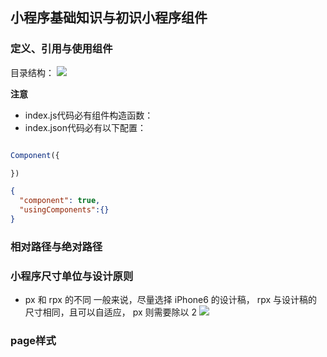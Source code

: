 ## 小程序基础知识与初识小程序组件

### 定义、引用与使用组件
目录结构：
![](https://upload-images.jianshu.io/upload_images/9249356-eb214fdd9fe78583.png?imageMogr2/auto-orient/strip%7CimageView2/2/w/1240)

**注意** 
- index.js代码必有组件构造函数：
- index.json代码必有以下配置：

```javascript

Component({

})
```

```json
{
  "component": true,
  "usingComponents":{}
}
```

### 相对路径与绝对路径 

### 小程序尺寸单位与设计原则
- px 和 rpx 的不同
一般来说，尽量选择 iPhone6 的设计稿， rpx 与设计稿的尺寸相同，且可以自适应， px 则需要除以 2 
![](https://upload-images.jianshu.io/upload_images/9249356-deaf4f4e24809eb0.png?imageMogr2/auto-orient/strip%7CimageView2/2/w/1240)

### page样式